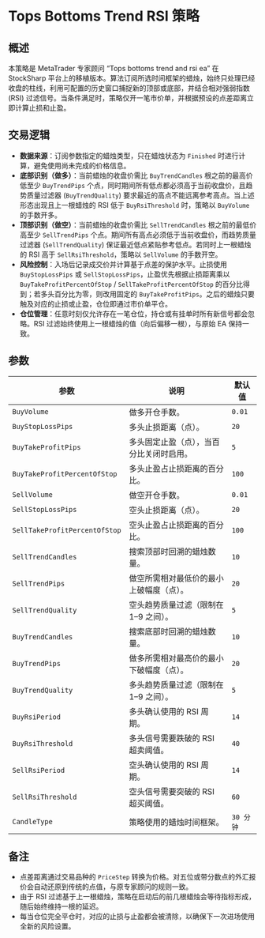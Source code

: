 # Tops Bottoms Trend RSI 策略

## 概述
本策略是 MetaTrader 专家顾问 “Tops bottoms trend and rsi ea” 在 StockSharp 平台上的移植版本。算法订阅所选时间框架的蜡烛，始终只处理已经收盘的柱线，利用可配置的历史窗口捕捉新的顶部或底部，并结合相对强弱指数 (RSI) 过滤信号。当条件满足时，策略仅开一笔市价单，并根据预设的点差距离立即计算止损和止盈。

## 交易逻辑
- **数据来源**：订阅参数指定的蜡烛类型，只在蜡烛状态为 `Finished` 时进行计算，避免使用尚未完成的价格信息。
- **底部识别（做多）**：当前蜡烛的收盘价需比 `BuyTrendCandles` 根之前的最高价低至少 `BuyTrendPips` 个点，同时期间所有低点都必须高于当前收盘价，且趋势质量过滤器 (`BuyTrendQuality`) 要求最近的高点不能远离参考高点。当上述形态出现且上一根蜡烛的 RSI 低于 `BuyRsiThreshold` 时，策略以 `BuyVolume` 的手数开多。
- **顶部识别（做空）**：当前蜡烛的收盘价需比 `SellTrendCandles` 根之前的最低价高至少 `SellTrendPips` 个点。期间所有高点必须低于当前收盘价，而趋势质量过滤器 (`SellTrendQuality`) 保证最近低点紧贴参考低点。若同时上一根蜡烛的 RSI 高于 `SellRsiThreshold`，策略以 `SellVolume` 的手数开空。
- **风险控制**：入场后记录成交价并计算基于点差的保护水平。止损使用 `BuyStopLossPips` 或 `SellStopLossPips`，止盈优先根据止损距离乘以 `BuyTakeProfitPercentOfStop` / `SellTakeProfitPercentOfStop` 的百分比得到；若多头百分比为零，则改用固定的 `BuyTakeProfitPips`。之后的蜡烛只要触及对应的止损或止盈，仓位即通过市价单平仓。
- **仓位管理**：任意时刻仅允许存在一笔仓位，持仓或有挂单时所有新信号都会忽略。RSI 过滤始终使用上一根蜡烛的值（向后偏移一根），与原始 EA 保持一致。

## 参数
| 参数 | 说明 | 默认值 |
| --- | --- | --- |
| `BuyVolume` | 做多开仓手数。 | `0.01` |
| `BuyStopLossPips` | 多头止损距离（点）。 | `20` |
| `BuyTakeProfitPips` | 多头固定止盈（点），当百分比关闭时启用。 | `5` |
| `BuyTakeProfitPercentOfStop` | 多头止盈占止损距离的百分比。 | `100` |
| `SellVolume` | 做空开仓手数。 | `0.01` |
| `SellStopLossPips` | 空头止损距离（点）。 | `20` |
| `SellTakeProfitPercentOfStop` | 空头止盈占止损距离的百分比。 | `100` |
| `SellTrendCandles` | 搜索顶部时回溯的蜡烛数量。 | `10` |
| `SellTrendPips` | 做空所需相对最低价的最小上破幅度（点）。 | `20` |
| `SellTrendQuality` | 空头趋势质量过滤（限制在 1–9 之间）。 | `5` |
| `BuyTrendCandles` | 搜索底部时回溯的蜡烛数量。 | `10` |
| `BuyTrendPips` | 做多所需相对最高价的最小下破幅度（点）。 | `20` |
| `BuyTrendQuality` | 多头趋势质量过滤（限制在 1–9 之间）。 | `5` |
| `BuyRsiPeriod` | 多头确认使用的 RSI 周期。 | `14` |
| `BuyRsiThreshold` | 多头信号需要跌破的 RSI 超卖阈值。 | `40` |
| `SellRsiPeriod` | 空头确认使用的 RSI 周期。 | `14` |
| `SellRsiThreshold` | 空头信号需要突破的 RSI 超买阈值。 | `60` |
| `CandleType` | 策略使用的蜡烛时间框架。 | `30 分钟` |

## 备注
- 点差距离通过交易品种的 `PriceStep` 转换为价格。对五位或带分数点的外汇报价会自动还原到传统的点值，与原专家顾问的规则一致。
- 由于 RSI 过滤基于上一根蜡烛，策略在启动后的前几根蜡烛会等待指标形成，随后始终维持一根的延迟。
- 每当仓位完全平仓时，对应的止损与止盈都会被清除，以确保下一次进场使用全新的风险设置。
